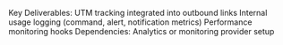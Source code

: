 Key Deliverables:
UTM tracking integrated into outbound links
Internal usage logging (command, alert, notification metrics)
Performance monitoring hooks
Dependencies:
Analytics or monitoring provider setup